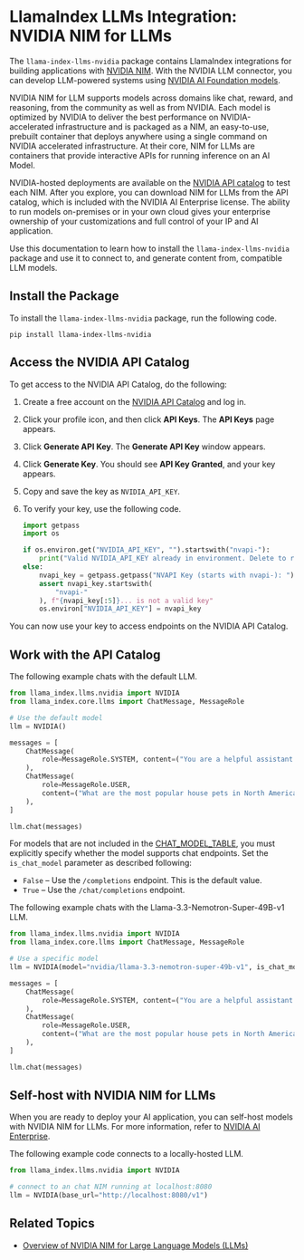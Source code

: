 <!-- Most sibling folders are using this title format -->
# LlamaIndex LLMs Integration: NVIDIA NIM for LLMs

The `llama-index-llms-nvidia` package contains LlamaIndex integrations for building applications with [NVIDIA NIM](https://developer.nvidia.com/nim). 
With the NVIDIA LLM connector, you can develop LLM-powered systems using [NVIDIA AI Foundation models](https://www.nvidia.com/en-us/ai-data-science/foundation-models/). 

NVIDIA NIM for LLM supports models across domains like chat, reward, and reasoning, from the community as well as from NVIDIA. 
Each model is optimized by NVIDIA to deliver the best performance on NVIDIA-accelerated infrastructure and is packaged as a NIM, 
an easy-to-use, prebuilt container that deploys anywhere using a single command on NVIDIA accelerated infrastructure. 
At their core, NIM for LLMs are containers that provide interactive APIs for running inference on an AI Model. 

NVIDIA-hosted deployments are available on the [NVIDIA API catalog](https://build.nvidia.com/) to test each NIM. 
After you explore, you can download NIM for LLMs from the API catalog, which is included with the NVIDIA AI Enterprise license. 
The ability to run models on-premises or in your own cloud gives your enterprise ownership of your customizations and full control of your IP and AI application. 

Use this documentation to learn how to install the `llama-index-llms-nvidia` package 
and use it to connect to, and generate content from, compatible LLM models. 



## Install the Package

To install the `llama-index-llms-nvidia` package, run the following code.

```shell
pip install llama-index-llms-nvidia
```



## Access the NVIDIA API Catalog

To get access to the NVIDIA API Catalog, do the following:

1. Create a free account on the [NVIDIA API Catalog](https://build.nvidia.com/) and log in.
2. Click your profile icon, and then click **API Keys**. The **API Keys** page appears.
3. Click **Generate API Key**. The **Generate API Key** window appears.
4. Click **Generate Key**.  You should see **API Key Granted**, and your key appears.
5. Copy and save the key as `NVIDIA_API_KEY`.
6. To verify your key, use the following code.

    ```python
    import getpass
    import os

    if os.environ.get("NVIDIA_API_KEY", "").startswith("nvapi-"):
        print("Valid NVIDIA_API_KEY already in environment. Delete to reset")
    else:
        nvapi_key = getpass.getpass("NVAPI Key (starts with nvapi-): ")
        assert nvapi_key.startswith(
            "nvapi-"
        ), f"{nvapi_key[:5]}... is not a valid key"
        os.environ["NVIDIA_API_KEY"] = nvapi_key
    ```

You can now use your key to access endpoints on the NVIDIA API Catalog.



## Work with the API Catalog

The following example chats with the default LLM.

```python
from llama_index.llms.nvidia import NVIDIA
from llama_index.core.llms import ChatMessage, MessageRole

# Use the default model
llm = NVIDIA()

messages = [
    ChatMessage(
        role=MessageRole.SYSTEM, content=("You are a helpful assistant.")
    ),
    ChatMessage(
        role=MessageRole.USER,
        content=("What are the most popular house pets in North America?"),
    ),
]

llm.chat(messages)
```

For models that are not included in the [CHAT_MODEL_TABLE](https://github.com/run-llama/llama_index/blob/main/llama-index-integrations/llms/llama-index-llms-nvidia/llama_index/llms/nvidia/utils.py), you must explicitly specify whether the model supports chat endpoints. 
Set the `is_chat_model` parameter as described following:

- `False` – Use the `/completions` endpoint. This is the default value.
- `True` – Use the `/chat/completions` endpoint. 

The following example chats with the Llama-3.3-Nemotron-Super-49B-v1 LLM.

```python
from llama_index.llms.nvidia import NVIDIA
from llama_index.core.llms import ChatMessage, MessageRole

# Use a specific model
llm = NVIDIA(model="nvidia/llama-3.3-nemotron-super-49b-v1", is_chat_model=True)

messages = [
    ChatMessage(
        role=MessageRole.SYSTEM, content=("You are a helpful assistant.")
    ),
    ChatMessage(
        role=MessageRole.USER,
        content=("What are the most popular house pets in North America?"),
    ),
]

llm.chat(messages)
```



## Self-host with NVIDIA NIM for LLMs

When you are ready to deploy your AI application, you can self-host models with NVIDIA NIM for LLMs. 
For more information, refer to [NVIDIA AI Enterprise](https://www.nvidia.com/en-us/data-center/products/ai-enterprise/).

The following example code connects to a locally-hosted LLM. 

```python
from llama_index.llms.nvidia import NVIDIA

# connect to an chat NIM running at localhost:8080
llm = NVIDIA(base_url="http://localhost:8080/v1")
```



## Related Topics

- [Overview of NVIDIA NIM for Large Language Models (LLMs)](https://docs.nvidia.com/nim/large-language-models/latest/introduction.html)
